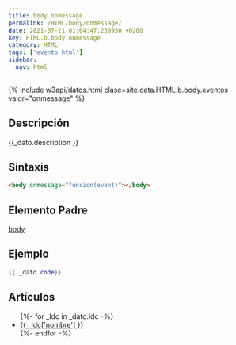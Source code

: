 ```yaml
---
title: body.onmessage
permalink: /HTML/body/onmessage/
date: 2021-07-21 01:04:47.239930 +0200
key: HTML.b.body.onmessage
category: HTML
tags: ['evento html']
sidebar: 
  nav: html
---
```


{% include w3api/datos.html clase=site.data.HTML.b.body.eventos valor="onmessage" %}

## Descripción
{{_dato.description }}

## Sintaxis
~~~html
<body onmessage="funcion(event)"></body>
~~~

## Elemento Padre
[body](/HTML/body/)

## Ejemplo
~~~java
{{ _dato.code}}
~~~

## Artículos
<ul>
{%- for _ldc in _dato.ldc -%}
   <li>
       <a href="{{_ldc['url'] }}">{{ _ldc['nombre'] }}</a>
   </li>
{%- endfor -%}
</ul>
